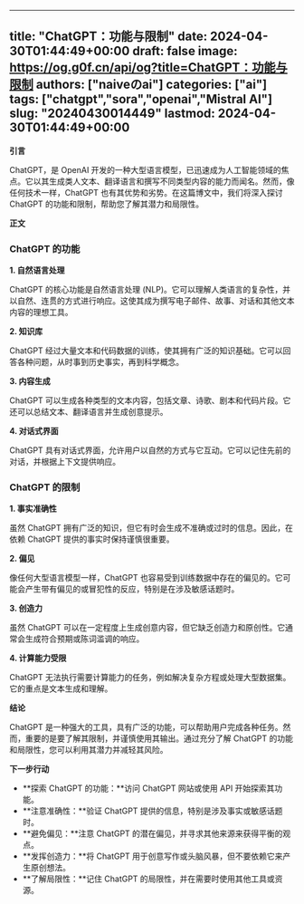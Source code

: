 
---
title: "ChatGPT：功能与限制"
date: 2024-04-30T01:44:49+00:00
draft: false
image: https://og.g0f.cn/api/og?title=ChatGPT：功能与限制
authors: ["naiveのai"]
categories: ["ai"]
tags: ["chatgpt","sora","openai","Mistral AI"]
slug: "20240430014449"
lastmod: 2024-04-30T01:44:49+00:00
---
**引言**

ChatGPT，是 OpenAI 开发的一种大型语言模型，已迅速成为人工智能领域的焦点。它以其生成类人文本、翻译语言和撰写不同类型内容的能力而闻名。然而，像任何技术一样，ChatGPT 也有其优势和劣势。在这篇博文中，我们将深入探讨 ChatGPT 的功能和限制，帮助您了解其潜力和局限性。

**正文**

### ChatGPT 的功能

**1. 自然语言处理**

ChatGPT 的核心功能是自然语言处理 (NLP)。它可以理解人类语言的复杂性，并以自然、连贯的方式进行响应。这使其成为撰写电子邮件、故事、对话和其他文本内容的理想工具。

**2. 知识库**

ChatGPT 经过大量文本和代码数据的训练，使其拥有广泛的知识基础。它可以回答各种问题，从时事到历史事实，再到科学概念。

**3. 内容生成**

ChatGPT 可以生成各种类型的文本内容，包括文章、诗歌、剧本和代码片段。它还可以总结文本、翻译语言并生成创意提示。

**4. 对话式界面**

ChatGPT 具有对话式界面，允许用户以自然的方式与它互动。它可以记住先前的对话，并根据上下文提供响应。

### ChatGPT 的限制

**1. 事实准确性**

虽然 ChatGPT 拥有广泛的知识，但它有时会生成不准确或过时的信息。因此，在依赖 ChatGPT 提供的事实时保持谨慎很重要。

**2. 偏见**

像任何大型语言模型一样，ChatGPT 也容易受到训练数据中存在的偏见的。它可能会产生带有偏见的或冒犯性的反应，特别是在涉及敏感话题时。

**3. 创造力**

虽然 ChatGPT 可以在一定程度上生成创意内容，但它缺乏创造力和原创性。它通常会生成符合预期或陈词滥调的响应。

**4. 计算能力受限**

ChatGPT 无法执行需要计算能力的任务，例如解决复杂方程或处理大型数据集。它的重点是文本生成和理解。

**结论**

ChatGPT 是一种强大的工具，具有广泛的功能，可以帮助用户完成各种任务。然而，重要的是要了解其限制，并谨慎使用其输出。通过充分了解 ChatGPT 的功能和局限性，您可以利用其潜力并减轻其风险。

**下一步行动**

* **探索 ChatGPT 的功能：**访问 ChatGPT 网站或使用 API 开始探索其功能。
* **注意准确性：**验证 ChatGPT 提供的信息，特别是涉及事实或敏感话题时。
* **避免偏见：**注意 ChatGPT 的潜在偏见，并寻求其他来源来获得平衡的观点。
* **发挥创造力：**将 ChatGPT 用于创意写作或头脑风暴，但不要依赖它来产生原创想法。
* **了解局限性：**记住 ChatGPT 的局限性，并在需要时使用其他工具或资源。